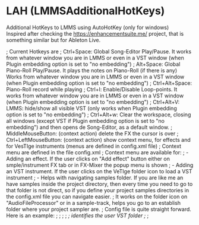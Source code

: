 # LAH (LMMSAdditionalHotKeys)
Additional HotKeys to LMMS using AutoHotKey (only for windows) <br>
Inspired after checking the https://enhancementsuite.me/ project, that is something similar but for Ableton Live.



; Current Hotkeys are
; Ctrl+Space: Global Song-Editor Play/Pause. It works from whatever window you are in LMMS or even in a VST window (when Plugin embedding option is set to "no embedding")
; Alt+Space: Global Piano-Roll Play/Pause. It plays the notes on Piano-Roll (if there is any) Works from whatever window you are in LMMS or even in a VST window (when Plugin embedding option is set to "no embedding")
; Ctrl+Alt+Space: Piano-Roll record while playing 
; Ctrl+l: Enable/Disable Loop-points. It works from whatever window you are in LMMS or even in a VST window (when Plugin embedding option is set to "no embedding")
; Ctrl+Alt+V: LMMS: hide/show all visible VST (only works when Plugin embedding option is set to "no embedding")
; Ctrl+Alt+w: Clear the workspace, closing all windows (except VST if Plugin embedding option is set to "no embedding") and then opens de Song-Editor, as a default window.
; MiddleMouseButton: (context action) delete the FX the cursor is over
; Ctrl+LeftMouseButton: (context action) show context menu, for effects and for VesTIge instruments (menus are defined in config.xml file)
; 	Context menu are defined in the file config.xml
; 	Context menu are available for:
;		- Adding an effect. If the user clicks on "Add effect" button either on smple/instrument FX tab or in FX-Mixer the popup menu is shown
;		- Adding an VST instrument. If the user clicks on the VeTIge folder icon to load a VST instrument
;		- Helps with navigating samples folder. If you are like me an have samples inside the project directory, then every time you need to go to that folder is not direct, so if you define your project samples directories in the config.xml file you can navigate easier.
;		  It works on the folder icon on "AudioFileProcessor" or in a sample-track, helps you go to an establish folder where your project sampler are.
; 		  Config file is quite straight forward. Here is an example:
;<?xml version="1.0" encoding="utf-8" standalone="yes"?>
;<ConfigFile>
;	<ConfigVariables>
;		<Var VST-dir="C:\Program Files\Steinberg\VstPlugins"/>   ; identifies the user VST folder
;	</ConfigVariables>
;	<MenuSamplesFolders>   
		<MenuItem show="Chill trap Project Folder" value="C:\Users\superpaik\lmms\projects\Mis EDM\2. In progress\Chill trap 27-02"/>
		<MenuItem show="Chill trap SAMPLES Folder" value="C:\Users\superpaik\lmms\projects\Mis EDM\2. In progress\Chill trap 27-02\Samples"/>
	</MenuSamplesFolders>
	<MenuFX>
		<MenuItem show="Effects/Delay/BabyComeback" value=""/>
		<MenuItem show="Effects/Delay/Echo Delay Line 0.1s" value="Echo Delay Line (Maximum Delay 0.1s)"/>
		<MenuItem show="Effects/Delay/GDuckDly" value=""/>
		<MenuItem show="Effects/Delay/ValhallaFreqEcho" value="ValhallaFreqEcho_x64"/>
		<MenuItem show="Mixing/Compresor/BUSTERse" value=""/>
		<MenuItem show="TAP AutoPanner" value=""/>
	</MenuFX>
	<MenuVeSTige>
		<MenuItem show="Piano/Keyzone Classic" value="Bitsonic\Keyzone Classic"/>
		<MenuItem show="Piano/Salamander Piano" value="Salamander Piano\Salamander Piano - 64"/>
		<MenuItem show="Sampler/Poise" value="OneSmallClue\Poise"/>
		<MenuItem show="Sampler/Sitala" value="Decomposer\Sitala"/>
		<MenuItem show="Synths/Surge" value="Surge\Surge"/>
		<MenuItem show="Synths/Tal-NoiseMaker-64" value="Tal\Tal-NoiseMaker-64"/>
		<MenuItem show="Vital" value="Vital\Vital"/>
	</MenuVeSTige>
</ConfigFile>
